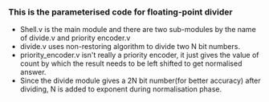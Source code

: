 ### This is the parameterised code for floating-point divider
- Shell.v is the main module and there are two sub-modules by the name of divide.v and priority encoder.v
- divide.v uses non-restoring algorithm to divide two N bit numbers.
- priority_encoder.v isn't really a priority encoder, it just gives the value of count by which the result needs to be left shifted to get normalised answer.
- Since the divide module gives a 2N bit number(for better accuracy) after dividing, N is added to exponent during normalisation phase.
